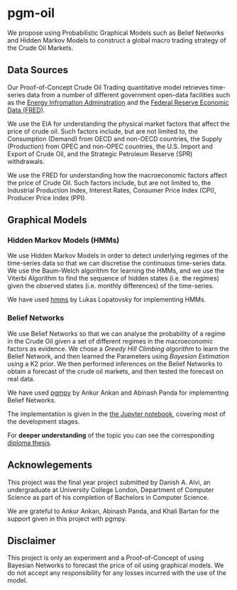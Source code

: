 # pgm-oil

We propose using Probabilistic Graphical Models such as Belief Networks and Hidden Markov Models to construct a global macro trading strategy of the Crude Oil Markets.

## Data Sources

Our Proof-of-Concept Crude Oil Trading quantitative model retrieves time-series data from a number of different government open-data facilities such as the [Energy Infromation Adminstration](https://www.eia.gov/) and the [Federal Reserve Economic Data (FRED)](https://fred.stlouisfed.org/).

We use the EIA for understanding the physical market factors that affect the price of crude oil. Such factors include, but are not limited to, the Consumption (Demand) from OECD and non-OECD countries, the Supply (Production) from OPEC and non-OPEC countries, the U.S. Import and Export of Crude Oil, and the Strategic Petroleum Reserve (SPR) withdrawals.

We use the FRED for understanding how the macroeconomic factors affect the price of Crude Oil. Such factors include, but are not limited to, the Industrial Production Index, Interest Rates, Consumer Price Index (CPI), Producer Price Index (PPI).

## Graphical Models

### Hidden Markov Models (HMMs)

We use Hidden Markov Models in order to detect underlying regimes of the time-series data so that we can discretise the continuous time-series data. We use the Baum-Welch algorithm for learning the HMMs, and we use the Viterbi Algorithm to find the sequence of hidden states (i.e. the regimes) given the observed states (i.e. monthly differences) of the time-series.

We have used [hmms](https://github.com/lopatovsky/HMMs) by Lukas Lopatovsky for implementing HMMs.

### Belief Networks

We use Belief Networks so that we can analyse the probability of a regime in the Crude Oil given a set of different regimes in the macroeconomic factors as evidence. We chose a *Greedy Hill Climbing algorithm* to learn the Belief Network, and then learned the Parameters using *Bayesian Estimation* using a K2 prior. We then performed inferences on the Belief Networks to obtain a forecast of the crude oil markets, and then tested the forecast on real data.

We have used [pgmpy](https://github.com/pgmpy) by Ankur Ankan and Abinash Panda for implementing Belief Networks.

The implementation is given in the [the Jupyter notebook](https://github.com/DanishAmjadAlvi/pgm-oil/blob/master/notebook/Implementation.ipynb), covering most of the development stages.

For **deeper understanding** of the topic you can see the corresponding [diploma thesis](https://github.com/danalvi/pgm-oil/blob/master/report/thesis.pdf).

## Acknowlegements

This project was the final year project submitted by Danish A. Alvi, an undergraduate at University College London, Department of Computer Science as part of his completion of Bachelors in Computer Science.

We are grateful to Ankur Ankan, Abinash Panda, and Khali Bartan for the support given in this project with pgmpy.

## Disclaimer

This project is only an experiment and a Proof-of-Concept of using Bayesian Networks to forecast the price of oil using graphical models. We do not accept any responsibility for any losses incurred with the use of the model.
